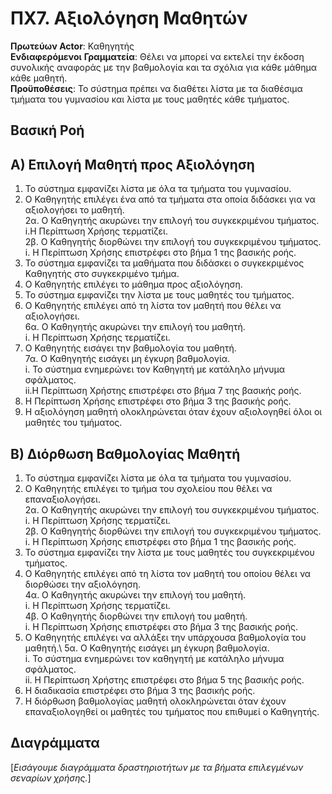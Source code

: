 # ΠΧ7.  Αξιολόγηση Μαθητών

**Πρωτεύων Actor**: Καθηγητής  
**Ενδιαφερόμενοι**
**Γραμματεία**: Θέλει να μπορεί να εκτελεί την έκδοση συνολικής αναφοράς με την βαθμολογία και τα σχόλια για κάθε μάθημα κάθε μαθητή.  
**Προϋποθέσεις**: Το σύστημα πρέπει να διαθέτει λίστα με τα διαθέσιμα τμήματα του γυμνασίου και λίστα με τους μαθητές κάθε τμήματος.

## Βασική Ροή

## Α) Επιλογή Μαθητή προς Αξιολόγηση

1. Το σύστημα εμφανίζει λίστα με όλα τα τμήματα του γυμνασίου.
2. Ο Καθηγητής επιλέγει ένα από τα τμήματα στα οποία διδάσκει για να αξιολογήσει το μαθητή.\
  2α. Ο Καθηγητής ακυρώνει την επιλογή του συγκεκριμένου τμήματος.\
   i.Η Περίπτωση Χρήσης τερματίζει.\
  2β. Ο Καθηγητής διορθώνει την επιλογή του συγκεκριμένου τμήματος.\
     i. Η Περίπτωση Χρήσης επιστρέφει στο βήμα 1 της βασικής ροής. 
3. Το σύστημα εμφανίζει τα μαθήματα που διδάσκει ο συγκεκριμένος Καθηγητής στο συγκεκριμένο τμήμα.
4. Ο Καθηγητής επιλέγει το μάθημα προς αξιολόγηση.
5. Το σύστημα εμφανίζει την λίστα με τους μαθητές του τμήματος.
6. Ο Καθηγητής επιλέγει από τη λίστα τον μαθητή που θέλει να αξιολογήσει.\
  6α. Ο Καθηγητής ακυρώνει την επιλογή του μαθητή.\
     i. Η Περίπτωση Χρήσης τερματίζει.
7. Ο Καθηγητής εισάγει την βαθμολογία του μαθητή.\
   7α. Ο Καθηγητής εισάγει μη έγκυρη βαθμολογία.\
     i. Το σύστημα ενημερώνει τον Καθηγητή με κατάληλο μήνυμα σφάλματος.\
     ii.Η Περίπτωση Χρήστης επιστρέφει στο βήμα 7 της βασικής ροής.
8. Η Περίπτωση Χρήσης επιστρέφει στο βήμα 3 της βασικής ροής.
9. Η αξιολόγηση μαθητή ολοκληρώνεται όταν έχουν αξιολογηθεί όλοι οι μαθητές του τμήματος.

## Β) Διόρθωση Βαθμολογίας Μαθητή

1. Το σύστημα εμφανίζει λίστα με όλα τα τμήματα του γυμνασίου.
2. Ο Καθηγητής επιλέγει το τμήμα του σχολείου που θέλει να επαναξιολογήσει.\
   2α. Ο Καθηγητής ακυρώνει την επιλογή του συγκεκριμένου τμήματος.\
      i. Η Περίπτωση Χρήσης τερματίζει.\
   2β. Ο Καθηγητής διορθώνει την επιλογή του συγκεκριμένου τμήματος.\
      i. Η Περίπτωση Χρήσης επιστρέφει στο βήμα 1 της βασικής ροής.
3. Το σύστημα εμφανίζει την λίστα με τους μαθητές του συγκεκριμένου τμήματος.
4. Ο Καθηγητής επιλέγει από τη λίστα τον μαθητή του οποίου θέλει να διορθώσει την αξιολόγηση.\
   4α. Ο Καθηγητής ακυρώνει την επιλογή του μαθητή.\
      i. Η Περίπτωση Χρήσης τερματίζει.\
   4β. Ο Καθηγητής διορθώνει την επιλογή του μαθητή.\
      i. Η Περίπτωση Χρήσης επιστρέφει στο βήμα 3 της βασικής ροής.
5. Ο Καθηγητής επιλέγει να αλλάξει την υπάρχουσα βαθμολογία του μαθητή.\ 
   5α. Ο Καθηγητής εισάγει μη έγκυρη βαθμολογία.\
	  i.  Το σύστημα ενημερώνει τον καθηγητή με κατάληλο μήνυμα σφάλματος.\
	  ii. Η Περίπτωση Χρήστης επιστρέφει στο βήμα 5 της βασικής ροής.
6. Η διαδικασία επιστρέφει στο βήμα 3 της βασικής ροής.
7. Η διόρθωση βαθμολογίας μαθητή ολοκληρώνεται όταν έχουν επαναξιολογηθεί οι μαθητές του τμήματος που επιθυμεί ο Καθηγητής.


## Διαγράμματα

\[*Εισάγουμε διαγράμματα δραστηριοτήτων με τα βήματα επιλεγμένων σεναρίων χρήσης.*\]